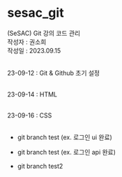 # sesac_git

(SeSAC) Git 강의 코드 관리 <br/>
작성자 : 권소희 <br/>
작성일 : 2023.09.15 <br/>
<br />

23-09-12 : Git & Github 초기 설정<br /><br />

23-09-14 : HTML <br /><br />

23-09-16 : CSS <br /><br />

- git branch test (ex. 로그인 ui 완료)
- git branch test (ex. 로그인 api 완료)

- git branch test2
